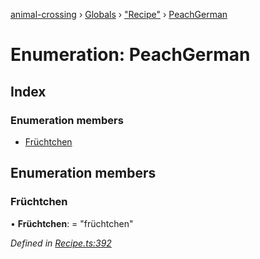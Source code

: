 [animal-crossing](../README.md) › [Globals](../globals.md) › ["Recipe"](../modules/_recipe_.md) › [PeachGerman](_recipe_.peachgerman.md)

# Enumeration: PeachGerman

## Index

### Enumeration members

* [Früchtchen](_recipe_.peachgerman.md#früchtchen)

## Enumeration members

###  Früchtchen

• **Früchtchen**: = "früchtchen"

*Defined in [Recipe.ts:392](https://github.com/Norviah/animal-crossing/blob/738a792/module/types/Recipe.ts#L392)*
